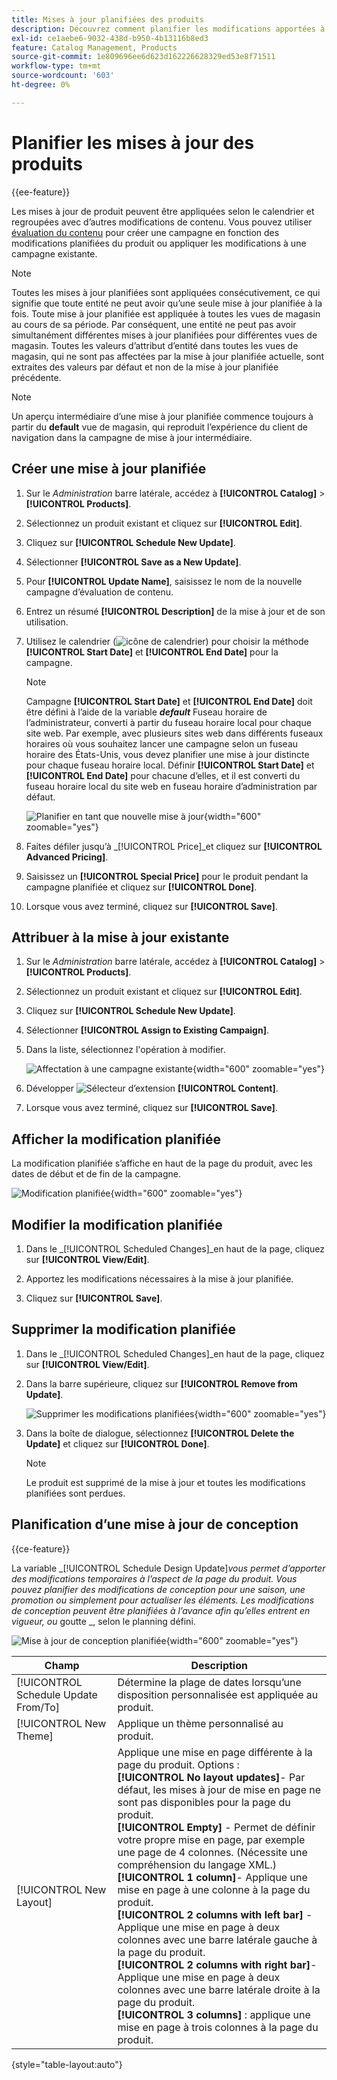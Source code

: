 ```yaml
---
title: Mises à jour planifiées des produits
description: Découvrez comment planifier les modifications apportées à vos listes de produits pour prendre en charge les campagnes et les programmes promotionnels.
exl-id: ce1aebe6-9032-438d-b950-4b13116b8ed3
feature: Catalog Management, Products
source-git-commit: 1e809696ee6d623d162226628329ed53e8f71511
workflow-type: tm+mt
source-wordcount: '603'
ht-degree: 0%

---
```


# Planifier les mises à jour des produits

{{ee-feature}}

Les mises à jour de produit peuvent être appliquées selon le calendrier et regroupées avec d’autres modifications de contenu. Vous pouvez utiliser [évaluation du contenu](../content-design/content-staging.md) pour créer une campagne en fonction des modifications planifiées du produit ou appliquer les modifications à une campagne existante.

>[!NOTE]
>
>Toutes les mises à jour planifiées sont appliquées consécutivement, ce qui signifie que toute entité ne peut avoir qu’une seule mise à jour planifiée à la fois. Toute mise à jour planifiée est appliquée à toutes les vues de magasin au cours de sa période. Par conséquent, une entité ne peut pas avoir simultanément différentes mises à jour planifiées pour différentes vues de magasin. Toutes les valeurs d’attribut d’entité dans toutes les vues de magasin, qui ne sont pas affectées par la mise à jour planifiée actuelle, sont extraites des valeurs par défaut et non de la mise à jour planifiée précédente.

>[!NOTE]
>
>Un aperçu intermédiaire d’une mise à jour planifiée commence toujours à partir du **default** vue de magasin, qui reproduit l’expérience du client de navigation dans la campagne de mise à jour intermédiaire.

## Créer une mise à jour planifiée

1. Sur le _Administration_ barre latérale, accédez à **[!UICONTROL Catalog]** > **[!UICONTROL Products]**.

1. Sélectionnez un produit existant et cliquez sur **[!UICONTROL Edit]**.

1. Cliquez sur **[!UICONTROL Schedule New Update]**.

1. Sélectionner **[!UICONTROL Save as a New Update]**.

1. Pour **[!UICONTROL Update Name]**, saisissez le nom de la nouvelle campagne d’évaluation de contenu.

1. Entrez un résumé **[!UICONTROL Description]** de la mise à jour et de son utilisation.

1. Utilisez le calendrier (![icône de calendrier](../assets/icon-calendar.png)) pour choisir la méthode **[!UICONTROL Start Date]** et **[!UICONTROL End Date]** pour la campagne.

   >[!NOTE]
   >
   >Campagne **[!UICONTROL Start Date]** et **[!UICONTROL End Date]** doit être défini à l’aide de la variable **_default_** Fuseau horaire de l’administrateur, converti à partir du fuseau horaire local pour chaque site web. Par exemple, avec plusieurs sites web dans différents fuseaux horaires où vous souhaitez lancer une campagne selon un fuseau horaire des États-Unis, vous devez planifier une mise à jour distincte pour chaque fuseau horaire local. Définir **[!UICONTROL Start Date]** et **[!UICONTROL End Date]** pour chacune d’elles, et il est converti du fuseau horaire local du site web en fuseau horaire d’administration par défaut.

   ![Planifier en tant que nouvelle mise à jour](./assets/product-schedule-as-new.png){width="600" zoomable="yes"}

1. Faites défiler jusqu’à _[!UICONTROL Price]_et cliquez sur **[!UICONTROL Advanced Pricing]**.

1. Saisissez un **[!UICONTROL Special Price]** pour le produit pendant la campagne planifiée et cliquez sur **[!UICONTROL Done]**.

1. Lorsque vous avez terminé, cliquez sur **[!UICONTROL Save]**.

## Attribuer à la mise à jour existante

1. Sur le _Administration_ barre latérale, accédez à **[!UICONTROL Catalog]** > **[!UICONTROL Products]**.

1. Sélectionnez un produit existant et cliquez sur **[!UICONTROL Edit]**.

1. Cliquez sur **[!UICONTROL Schedule New Update]**.

1. Sélectionner **[!UICONTROL Assign to Existing Campaign]**.

1. Dans la liste, sélectionnez l&#39;opération à modifier.

   ![Affectation à une campagne existante](./assets/scheduled-changes-assign-to-existing-campaign.png){width="600" zoomable="yes"}

1. Développer ![Sélecteur d’extension](../assets/icon-display-expand.png) **[!UICONTROL Content]**.

1. Lorsque vous avez terminé, cliquez sur **[!UICONTROL Save]**.

## Afficher la modification planifiée

La modification planifiée s’affiche en haut de la page du produit, avec les dates de début et de fin de la campagne.

![Modification planifiée](./assets/view-product-scheduled-changes.png){width="600" zoomable="yes"}

## Modifier la modification planifiée

1. Dans le _[!UICONTROL Scheduled Changes]_en haut de la page, cliquez sur **[!UICONTROL View/Edit]**.

1. Apportez les modifications nécessaires à la mise à jour planifiée.

1. Cliquez sur **[!UICONTROL Save]**.

## Supprimer la modification planifiée

1. Dans le _[!UICONTROL Scheduled Changes]_en haut de la page, cliquez sur **[!UICONTROL View/Edit]**.

1. Dans la barre supérieure, cliquez sur **[!UICONTROL Remove from Update]**.

   ![Supprimer les modifications planifiées](./assets/remove-product-scheduled-changes.png){width="600" zoomable="yes"}

1. Dans la boîte de dialogue, sélectionnez **[!UICONTROL Delete the Update]** et cliquez sur **[!UICONTROL Done]**.

   >[!NOTE]
   >
   >Le produit est supprimé de la mise à jour et toutes les modifications planifiées sont perdues.

## Planification d’une mise à jour de conception

{{ce-feature}}

La variable _[!UICONTROL Schedule Design Update]_vous permet d’apporter des modifications temporaires à l’aspect de la page du produit. Vous pouvez planifier des modifications de conception pour une saison, une promotion ou simplement pour actualiser les éléments. Les modifications de conception peuvent être planifiées à l’avance afin qu’elles entrent en vigueur, ou_ goutte _, selon le planning défini.

![Mise à jour de conception planifiée](./assets/product-design-update-scheduled-ce.png){width="600" zoomable="yes"}


| Champ | Description |
|--- |--- |
| [!UICONTROL Schedule Update From/To] | Détermine la plage de dates lorsqu’une disposition personnalisée est appliquée au produit. |
| [!UICONTROL New Theme] | Applique un thème personnalisé au produit. |
| [!UICONTROL New Layout] | Applique une mise en page différente à la page du produit. Options : <br/>**[!UICONTROL No layout updates]**- Par défaut, les mises à jour de mise en page ne sont pas disponibles pour la page du produit.<br/>**[!UICONTROL Empty]** - Permet de définir votre propre mise en page, par exemple une page de 4 colonnes. (Nécessite une compréhension du langage XML.) <br/>**[!UICONTROL 1 column]**- Applique une mise en page à une colonne à la page du produit.<br/>**[!UICONTROL 2 columns with left bar]** - Applique une mise en page à deux colonnes avec une barre latérale gauche à la page du produit. <br/>**[!UICONTROL 2 columns with right bar]**- Applique une mise en page à deux colonnes avec une barre latérale droite à la page du produit.<br/>**[!UICONTROL 3 columns]** : applique une mise en page à trois colonnes à la page du produit. |

{style="table-layout:auto"}
